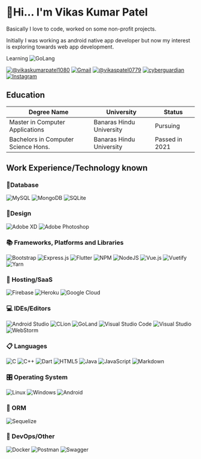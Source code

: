 # 👋Hi... I'm Vikas Kumar Patel

Basically I love to code, worked on some non-profit projects.

Initially I was working as android native app developer but now my interest is exploring towards web app development.

Learning ![GoLang](https://img.shields.io/badge/go-%2300ADD8.svg?style=for-the-badge&logo=go&logoColor=white)

[![@vikaskumarpatel1080](https://img.shields.io/badge/linkedin-%230077B5.svg?style=for-the-badge&logo=linkedin&logoColor=white)](https://www.linkedin.com/in/vikaskumarpatel1080/) [![Gmail](https://img.shields.io/badge/Gmail-D14836?style=for-the-badge&logo=gmail&logoColor=white)](mailto:vikaspatelmail@gmail.com)  [![@vikaspatel0779](https://img.shields.io/badge/Facebook-%231877F2.svg?style=for-the-badge&logo=Facebook&logoColor=white)](https://www.facebook.com/vikaspatel0779/) [![cyberguardian](https://img.shields.io/badge/CyberGuardian-%23FF0000.svg?style=for-the-badge&logo=YouTube&logoColor=white)](https://www.youtube.com/cyberguardian) [![Instagram](https://img.shields.io/badge/@haccrac-%23E4405F.svg?style=for-the-badge&logo=Instagram&logoColor=white)](https://www.instagram.com/haccrac/) 
<!-- ![My Portfolio](https://img.shields.io/badge/Portfolio-%23000000.svg?style=for-the-badge&logo=firefox&logoColor=#FF7139) -->

## Education

| Degree Name                         | University               | Status         |
| ----------------------------------- | ------------------------ | -------------- |
| Master in Computer Applications     | Banaras Hindu University | Pursuing       |
| Bachelors in Computer Science Hons. | Banaras Hindu University | Passed in 2021 |

## Work Experience/Technology known

### 💾Database

![MySQL](https://img.shields.io/badge/mysql-%2300f.svg?style=for-the-badge&logo=mysql&logoColor=white) ![MongoDB](https://img.shields.io/badge/MongoDB-%234ea94b.svg?style=for-the-badge&logo=mongodb&logoColor=white) ![SQLite](https://img.shields.io/badge/sqlite-%2307405e.svg?style=for-the-badge&logo=sqlite&logoColor=white)

### 🎨Design

![Adobe XD](https://img.shields.io/badge/Adobe%20XD-470137?style=for-the-badge&logo=Adobe%20XD&logoColor=#FF61F6) ![Adobe Photoshop](https://img.shields.io/badge/adobe%20photoshop-%2331A8FF.svg?style=for-the-badge&logo=adobe%20photoshop&logoColor=white)

### 📚 Frameworks, Platforms and Libraries

![Bootstrap](https://img.shields.io/badge/bootstrap-%23563D7C.svg?style=for-the-badge&logo=bootstrap&logoColor=white) ![Express.js](https://img.shields.io/badge/express.js-%23404d59.svg?style=for-the-badge&logo=express&logoColor=%2361DAFB) ![Flutter](https://img.shields.io/badge/Flutter-%2302569B.svg?style=for-the-badge&logo=Flutter&logoColor=white) ![NPM](https://img.shields.io/badge/NPM-%23000000.svg?style=for-the-badge&logo=npm&logoColor=white) ![NodeJS](https://img.shields.io/badge/node.js-6DA55F?style=for-the-badge&logo=node.js&logoColor=white) ![Vue.js](https://img.shields.io/badge/vuejs-%2335495e.svg?style=for-the-badge&logo=vuedotjs&logoColor=%234FC08D) ![Vuetify](https://img.shields.io/badge/Vuetify-1867C0?style=for-the-badge&logo=vuetify&logoColor=AEDDFF) ![Yarn](https://img.shields.io/badge/yarn-%232C8EBB.svg?style=for-the-badge&logo=yarn&logoColor=white)

### 🎈 Hosting/SaaS

![Firebase](https://img.shields.io/badge/firebase-%23039BE5.svg?style=for-the-badge&logo=firebase) ![Heroku](https://img.shields.io/badge/heroku-%23430098.svg?style=for-the-badge&logo=heroku&logoColor=white) ![Google Cloud](https://img.shields.io/badge/GoogleCloud-%234285F4.svg?style=for-the-badge&logo=google-cloud&logoColor=white)

### 💻 IDEs/Editors

![Android Studio](https://img.shields.io/badge/Android%20Studio-3DDC84.svg?style=for-the-badge&logo=android-studio&logoColor=white) ![CLion](https://img.shields.io/badge/CLion-black?style=for-the-badge&logo=clion&logoColor=white) ![GoLand](https://img.shields.io/badge/GoLand-0f0f0f?&style=for-the-badge&logo=goland&logoColor=white) ![Visual Studio Code](https://img.shields.io/badge/Visual%20Studio%20Code-0078d7.svg?style=for-the-badge&logo=visual-studio-code&logoColor=white) ![Visual Studio](https://img.shields.io/badge/Visual%20Studio-5C2D91.svg?style=for-the-badge&logo=visual-studio&logoColor=white) ![WebStorm](https://img.shields.io/badge/webstorm-143?style=for-the-badge&logo=webstorm&logoColor=white&color=black)

### 📋 Languages

![C](https://img.shields.io/badge/c-%2300599C.svg?style=for-the-badge&logo=c&logoColor=white) ![C++](https://img.shields.io/badge/c++-%2300599C.svg?style=for-the-badge&logo=c%2B%2B&logoColor=white) ![Dart](https://img.shields.io/badge/dart-%230175C2.svg?style=for-the-badge&logo=dart&logoColor=white) ![HTML5](https://img.shields.io/badge/html5-%23E34F26.svg?style=for-the-badge&logo=html5&logoColor=white) ![Java](https://img.shields.io/badge/java-%23ED8B00.svg?style=for-the-badge&logo=java&logoColor=white) ![JavaScript](https://img.shields.io/badge/javascript-%23323330.svg?style=for-the-badge&logo=javascript&logoColor=%23F7DF1E) ![Markdown](https://img.shields.io/badge/markdown-%23000000.svg?style=for-the-badge&logo=markdown&logoColor=white) 

### 🎛️ Operating System

![Linux](https://img.shields.io/badge/Linux-FCC624?style=for-the-badge&logo=linux&logoColor=black) ![Windows](https://img.shields.io/badge/Windows-0078D6?style=for-the-badge&logo=windows&logoColor=white) ![Android](https://img.shields.io/badge/Android-3DDC84?style=for-the-badge&logo=android&logoColor=white)

### 🎋 ORM
![Sequelize](https://img.shields.io/badge/Sequelize-52B0E7?style=for-the-badge&logo=Sequelize&logoColor=white) 

### 🥅 DevOps/Other

![Docker](https://img.shields.io/badge/docker-%230db7ed.svg?style=for-the-badge&logo=docker&logoColor=white) ![Postman](https://img.shields.io/badge/Postman-FF6C37?style=for-the-badge&logo=postman&logoColor=white) ![Swagger](https://img.shields.io/badge/-Swagger-%23Clojure?style=for-the-badge&logo=swagger&logoColor=white)
